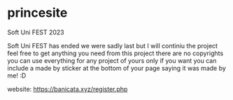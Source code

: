 # princesite
Soft Uni FEST 2023

Soft Uni FEST has ended we were sadly last but I will continiu the project feel free to get anything you need from this project there are no copyrights you can use everything for any project of yours only if you want you can include a made by sticker at the bottom of your page saying it was made by me! :D



website: https://banicata.xyz/register.php
